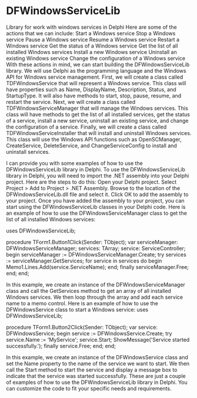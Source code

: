 # DFWindowsServiceLib
Library for work with windows services in Delphi
Here are some of the actions that we can include:
Start a Windows service
Stop a Windows service
Pause a Windows service
Resume a Windows service
Restart a Windows service
Get the status of a Windows service
Get the list of all installed Windows services
Install a new Windows service
Uninstall an existing Windows service
Change the configuration of a Windows service
With these actions in mind, we can start building the DFWindowsServiceLib library. We will use Delphi as the programming language and the Windows API for Windows service management.
First, we will create a class called TDFWindowsService that will represent a Windows service. This class will have properties such as Name, DisplayName, Description, Status, and StartupType. It will also have methods to start, stop, pause, resume, and restart the service.
Next, we will create a class called TDFWindowsServiceManager that will manage the Windows services. This class will have methods to get the list of all installed services, get the status of a service, install a new service, uninstall an existing service, and change the configuration of a service.
Finally, we will create a class called TDFWindowsServiceInstaller that will install and uninstall Windows services. This class will use the Windows API functions such as OpenSCManager, CreateService, DeleteService, and ChangeServiceConfig to install and uninstall services.

I can provide you with some examples of how to use the DFWindowsServiceLib library in Delphi.
To use the DFWindowsServiceLib library in Delphi, you will need to import the .NET assembly into your Delphi project. Here are the steps to do this:
Open your Delphi project.
Select Project > Add to Project > .NET Assembly.
Browse to the location of the DFWindowsServiceLib.dll file and select it.
Click OK to add the assembly to your project.
Once you have added the assembly to your project, you can start using the DFWindowsServiceLib classes in your Delphi code.
Here is an example of how to use the DFWindowsServiceManager class to get the list of all installed Windows services:


uses
  DFWindowsServiceLib;

procedure TForm1.Button1Click(Sender: TObject);
var
  serviceManager: DFWindowsServiceManager;
  services: TArray<ServiceController>;
  service: ServiceController;
begin
  serviceManager := DFWindowsServiceManager.Create;
  try
    services := serviceManager.GetServices;
    for service in services do
    begin
      Memo1.Lines.Add(service.ServiceName);
    end;
  finally
    serviceManager.Free;
  end;
end;

  
  

  
In this example, we create an instance of the DFWindowsServiceManager class and call the GetServices method to get an array of all installed Windows services. We then loop through the array and add each service name to a memo control.
Here is an example of how to use the DFWindowsService class to start a Windows service:
  uses
  DFWindowsServiceLib;

procedure TForm1.Button2Click(Sender: TObject);
var
  service: DFWindowsService;
begin
  service := DFWindowsService.Create;
  try
    service.Name := 'MyService';
    service.Start;
    ShowMessage('Service started successfully.');
  finally
    service.Free;
  end;
end;

  In this example, we create an instance of the DFWindowsService class and set the Name property to the name of the service we want to start. We then call the Start method to start the service and display a message box to indicate that the service was started successfully.
These are just a couple of examples of how to use the DFWindowsServiceLib library in Delphi. You can customize the code to fit your specific needs and requirements.
  
